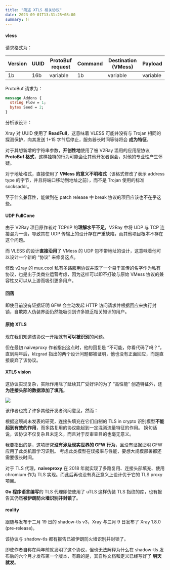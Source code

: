```yaml
---
title: "简述 XTLS 相关协议"
date: 2023-09-01T13:31:25+08:00
summary: 什
---
```


#### vless

请求格式为：

| Version | UUID | ProtoBuf request | Command | Destination (VMess) | Payload  |
|---------|------|------------------|---------|---------------------|----------|
| 1b      | 16b  | variable         | 1b      | variable            | variable |

ProtoBuf 请求为：

```protobuf
message Addons {
  string Flow = 1;
  bytes Seed = 2;
}
```

分析该设计：

Xray 对 UUID 使用了 **ReadFull**，这意味着 VLESS 可能并没有与 Trojan 相同的探测保护，向其发送 1+15 字节后停止，服务器长时间等待将会
**成为特征**。

对于其想新增的字符串参数，**开创性地**使用了被 V2Ray 滥用的应用层协议 **ProtoBuf 格式**，这样独特的行为可能会让其他开发者误会，对他的专业性产生怀疑。

对于地址格式，直接使用了 **VMess 的意义不明格式**（该格式修改了表示 address type 的字节，并且将端口移动到地址之前），而不是
Trojan 使用的标准 socksaddr。

至于什么兼容性，能做到在 patch release 中 break 协议的项目应该也不在乎这些。

<!--

可以发现相对于 Trojan 不能说是重新发明轮子，只能说遥遥领先。

对于这样的设计，作者也于是顺理成章地拒绝编写文档和定义。

-->

#### UDP FullCone

由于 V2Ray 项目原作者对 TCP/IP 的**理解水平不足**，V2Ray 中将 UDP 与 TCP 连接混为一谈，导致其在 UDP
传输上的设计存在严重缺陷，而其他项目根本不存在这个问题。

而 VLESS 的设计**直接沿用**了 VMess 的 UDP 包不带地址的设计，这意味着他可以设计一个新的 “协议” 来修复这点。

修改 v2ray 的 mux.cool 私有多路服用协议并取了一个易于宣传的名字作为私有协议，也是出于类商业运营考虑，因为这样可以即不打破与原始
VMess 协议的兼容性又可以从上游而吸引更多用户。

#### 回落

即使目前没有证据证明 GFW 会主动发起 HTTP 访问请求并根据回应来执行封锁，自欺欺人伪装界面仍然能吸引到许多缺乏相关知识的用户。

#### 原始 XTLS

现在我们知道该协议一开始就有**可以被识别**的问题。

但在最初 naiveproxy 作者指出这点时，他的回复是 “不可能，你看代码了吗？“，直到两年后，klzgrad
指出的两个设计问题都被证明，他也没有正面回应，而是直接废弃了该协议。

<!--

#### 支持者

在 Xray 的反复胜利过程中，自称为女子高中生跟随者的 “秋枫酱” 为其提供了大量支持，不仅从 v2ray 中合并了大量更改，还为他编写英文
Release Note，于是直到其批评 rprx 前都作为 Xray 组织的 owner 活动。

rprx 得知他批评自己后，称自己 “叫他去看病”，导致 “秋枫酱” 注销了其 Telegram 账号。

有趣的是，现在这位朋友自称 v2fly core developer。

-->

#### XTLS vision

这协议实现复杂，实际作用除了延续其广受好评的为了 “高性能“ 创造特征外，还**为连接头部的数据添加了填充**。

![](https://user-images.githubusercontent.com/56506714/264975727-06696cd4-5c5c-4719-a6f8-cc34490b51c7.png)

该作者也找了许多其他开发者询问意见，然而：

根据这项尚未发表的研究，连接头填充在它们自制的 TLS in crypto 识别模型**不能起到有效的作用**，而多路复用的协议能起到一定混淆流量特征的作用。
换句话说，该协议不仅复杂且未定义，而且对于反审查目的也毫无意义。

我要指出的是，这项研究**没有涉及现实世界的 GFW 行为**，且没有证据证明 GFW 应用了此类机器学习识别。
考虑此类模型在误报率与性能，要想大规模部署都还需要很长时间。

对于 TLS 代理，**naiveproxy** 在 2018 年就实现了多路复用、连接头部填充、使用 chromium 作为 TLS 实现。而此后再也没有真正意义上设计优于它的
TLS proxy 项目。

**Go 程序语言编写**的 TLS 代理即使使用了 uTLS 这样伪装 TLS 指纹的库，也有报告其仍然**被伊朗防火墙识别并封锁了**。

#### reality

跟随与发布于二月 19 日的 shadow-tls v3，Xray 与三月 9 日发布了 Xray 1.8.0 (pre-release)。

该协议与 shadow-tls 都有报告已被伊朗防火墙识别并封锁了。

即使作者自称在两年前就发明了这个协议，但也无法解释为什么在 shadow-tls 发布后的六个月才发布第一个版本，有趣的是，其自称文档和定义已经写好了
**明天就发**。